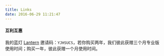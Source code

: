 ```yaml
---
title: Links
date: 2016-06-29 11:21:47
---
```

#### 互利互惠
我的蓝灯 [Lantern](https://www.getlantern.org/) 邀请码：`YJHSUCS`，若你购买两年，我们彼此获赠三个月专业版使用时间；购买一年，彼此获赠一个月使用时间。
